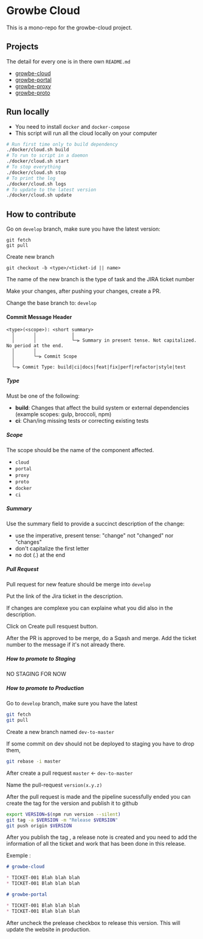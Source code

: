 # Growbe Cloud

This is a mono-repo for the growbe-cloud project.

## Projects

The detail for every one is in there own `README.md`

* [growbe-cloud](growbe-cloud/)
* [growbe-portal](growbe-portal/)
* [growbe-proxy](growbe-proxy/)
* [growbe-proto](proto/)

## Run locally

* You need to install `docker` and `docker-compose`
* This script will run all the cloud locally on your computer

```bash
# Run first time only to build dependency
./docker/cloud.sh build
# To run to script in a daemon
./docker/cloud.sh start
# To stop everything
./docker/cloud.sh stop
# To print the log
./docker/cloud.sh logs
# To update to the latest version
./docker/cloud.sh update
```

## How to contribute

Go on `develop` branch, make sure you have the latest version:

```shell
git fetch
git pull
```

Create new branch

```shell
git checkout -b <type>/<ticket-id || name>
```

The name of the new branch is the type of task and the JIRA ticket number

Make your changes, after pushing your changes, create a PR.

Change the base branch to: `develop`

#### Commit Message Header

```
<type>(<scope>): <short summary>
  │       │             │
  │       │             └─⫸ Summary in present tense. Not capitalized. No period at the end.
  │       │
  │       └─⫸ Commit Scope
  │
  └─⫸ Commit Type: build|ci|docs|feat|fix|perf|refactor|style|test
```


##### Type

Must be one of the following:

- **build**: Changes that affect the build system or external dependencies (example scopes: gulp, broccoli, npm)
- **ci**: Chan/ing missing tests or correcting existing tests

##### Scope

The scope should be the name of the component affected.

* `cloud`
* `portal`
* `proxy`
* `proto`
* `docker`
* `ci`

##### Summary

Use the summary field to provide a succinct description of the change:

* use the imperative, present tense: "change" not "changed" nor "changes"
* don't capitalize the first letter
* no dot (.) at the end

##### Pull Request

Pull request for new feature should be merge into `develop`

Put the link of the Jira ticket in the description.

If changes are complexe you can explaine what you did also in the description.

Click on Create pull resquest button.

After the PR is approved to be merge, do a Sqash and merge. Add the ticket number to the message if it's not already there.

##### How to promote to Staging

NO STAGING FOR NOW

##### How to promote to Production

Go to `develop` branch, make sure you have the latest

```bash
git fetch
git pull
```

Create a new branch named `dev-to-master`

If some commit on dev should not be deployed to staging you have to drop them,

```bash
git rebase -i master
```

After create a pull request `master` <- `dev-to-master`

Name the pull-request `version(x.y.z)`

After the pull request is made and the pipeline sucessfully ended
you can create the tag for the version and publish it to github

```bash
export VERSION=$(npm run version --silent)
git tag -a $VERSION -m "Release $VERSION"
git push origin $VERSION
```

After you publish the tag , a release note is created
and you need to add the information of all the ticket
and work that has been done in this release.

Exemple :

```md
# growbe-cloud

* TICKET-001 Blah blah blah
* TICKET-001 Blah blah blah

# growbe-portal

* TICKET-001 Blah blah blah
* TICKET-001 Blah blah blah
```

After uncheck the prelease checkbox to release this version.
This will update the website in production.
